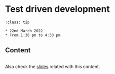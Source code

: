 # Test driven development

```{admonition} When?
:class: tip

* 22nd March 2022
* From 1:30 pm to 4:30 pm
```

## Content

```{tableofcontents}
```

Also check the
[slides](https://raw.githack.com/ARCTraining/SD_tips_tools/main/slides/CDT-training_3-2.html)
related with this content.

